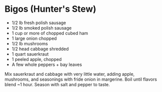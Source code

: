Bigos (Hunter's Stew)
=====================

* 1/2 lb fresh polish sausage
* 1/2 lb smoked polish sausage
* 1 cup or more of chopped cubed ham
* 1 large onion chopped
* 1/2 lb mushrooms
* 1/2 head cabbage shredded
* 1 quart sauerkraut
* 1 peeled apple, chopped
* A few whole peppers + bay leaves

Mix sauerkraut and cabbage with very little water, adding apple, mushrooms, and seasonings with fride onion in margerine. Boil until flavors blend ~1 hour. Season with salt and pepper to taste.